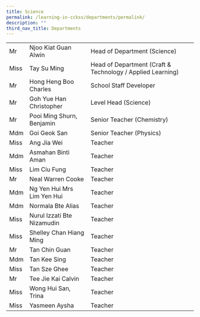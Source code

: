 ```yaml
---
title: Science
permalink: /learning-in-cckss/departments/permalink/
description: ""
third_nav_title: Departments
---
```

|  	|  	|  	|			
|---	|---	|---	|			
|  	Mr	|  	Njoo Kiat Guan Alwin	|  	Head of Department (Science)	|  
|  	Miss	|  	Tay Su Ming	|  	Head of Department (Craft & Technology / Applied Learning)	|  
|  	Mr	|  	Hong Heng Boo Charles	|  	School Staff Developer	|  
|  	Mr	|  	Goh Yue Han Christopher	|  	Level Head (Science)	|  
|  	Mr	|  	Pooi Ming Shurn, Benjamin	|  	Senior Teacher (Chemistry)	|  
|  	Mdm	|  	Goi Geok San	|  	Senior Teacher (Physics)	|  
|  	Miss	|  	Ang Jia Wei	|  	Teacher	|  
|  	Mdm	|  	Asmahan Binti Aman	|  	Teacher	|  
|  	Miss	|  	Lim Ciu Fung	|  	Teacher	|  
|  	Mr	|  	Neal Warren Cooke	|  	Teacher	|  
|  	Mdm	|  	Ng Yen Hui Mrs Lim Yen Hui	|  	Teacher	|  
|  	Mdm	|  	Normala Bte Alias	|  	Teacher	|  
|  	Miss	|  	Nurul Izzati Bte Nizamudin	|  	Teacher	|  
|  	Miss	|  	Shelley Chan Hiang Ming	|  	Teacher	|  
|  	Mr	|  	Tan Chin Guan	|  	Teacher	|  
|  	Mdm	|  	Tan Kee Sing	|  	Teacher	|  
|  	Miss	|  	Tan Sze Ghee	|  	Teacher	|  
|  	Mr	|  	Tee Jie Kai Calvin	|  	Teacher	|  
|  	Miss	|  	Wong Hui San, Trina	|  	Teacher	|  
|  	Miss	|  	Yasmeen Aysha	|  	Teacher	|  
